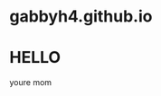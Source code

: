 # gabbyh4.github.io

<!DOCTYPE html>
<html>
  <body>
    <h1> HELLO </h1>
    <p> youre mom </p>
  </body>
</html>
